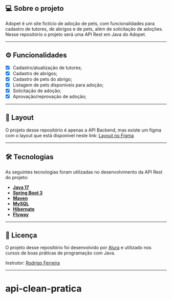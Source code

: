 ## 💻 Sobre o projeto

Adopet é um site fictício de adoção de pets, com funcionalidades para cadastro de tutores, de abrigos e de pets, além de
solicitação de adoções. Nesse repositório o projeto será uma API Rest em Java do Adopet.

---

## ⚙️ Funcionalidades

- [x] Cadastro/atualização de tutores;
- [x] Cadastro de abrigos;
- [x] Cadastro de pets do abrigo;
- [x] Listagem de pets disponíveis para adoção;
- [x] Solicitação de adoção;
- [x] Aprovação/reprovação de adoção;

---

## 🎨 Layout

O projeto desse repositório é apenas a API Backend, mas existe um figma com o layout que está disponível neste
link: <a href="https://www.figma.com/file/TlfkDoIu8uyjZNla1T8TpH?embed_host=notion&kind=&node-id=518%3A11&t=esSUkfGQEWUeUASj-1&type=design&viewer=1">
Layout no Figma</a>

---

## 🛠 Tecnologias

As seguintes tecnologias foram utilizadas no desenvolvimento da API Rest do projeto:

- **[Java 17](https://www.oracle.com/java)**
- **[Spring Boot 3](https://spring.io/projects/spring-boot)**
- **[Maven](https://maven.apache.org)**
- **[MySQL](https://www.mysql.com)**
- **[Hibernate](https://hibernate.org)**
- **[Flyway](https://flywaydb.org)**

---

## 📝 Licença

O projeto desse repositório foi desenvolvido por [Alura](https://www.alura.com.br) e utilizado nos cursos de boas
práticas de programação com Java.

Instrutor: [Rodrigo Ferreira](https://cursos.alura.com.br/user/rodrigo-ferreira)

---

# api-clean-pratica

